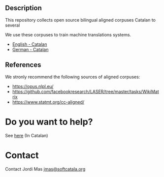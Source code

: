 ## Description
This repository collects open source bilingual aligned corpuses Catalan to several 

We use these corpuses to train machine translations systems.

* [English - Catalan](./en-ca/)
* [German - Catalan](./de-ca/)

## References

We stronly recommend the following sources of aligned corpuses:
* https://opus.nlpl.eu/
* https://github.com/facebookresearch/LASER/tree/master/tasks/WikiMatrix
* https://www.statmt.org/cc-aligned/

# Do you want to help?

See [here](./CONTRIBUTING.md) (In Catalan)

# Contact

Contact Jordi Mas <jmas@softcatala.org>





